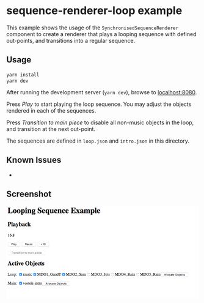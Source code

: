 # sequence-renderer-loop example

This example shows the usage of the `SynchronisedSequenceRenderer` component to create a renderer that
plays a looping sequence with defined out-points, and transitions into a regular sequence.

## Usage

```
yarn install
yarn dev
```

After running the development server (`yarn dev`), browse to [localhost:8080](http://localhost:8080).

Press _Play_ to start playing the loop sequence. You may adjust the objects rendered in each of
the sequences.

Press _Transition to main piece_ to disable all non-music objects in the loop, and transition at
the next out-point.

The sequences are defined in `loop.json` and `intro.json` in this directory.

## Known Issues

* 

## Screenshot

![Screenshot of sequence-renderer-loop example](screenshot.png)

